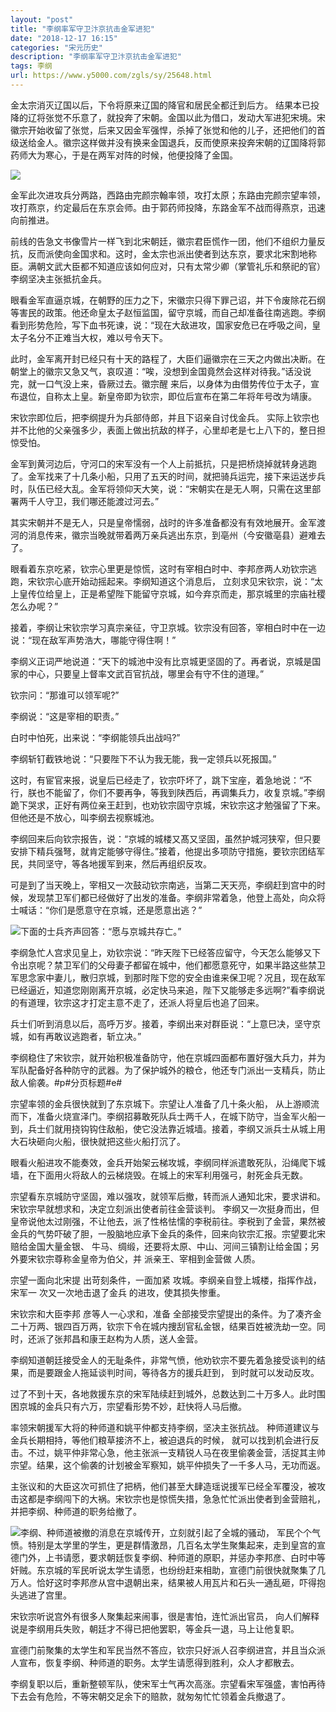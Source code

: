 ```yaml
---
layout: "post"
title: "李纲率军守卫汴京抗击金军进犯"
date: "2018-12-17 16:15"
categories: "宋元历史"
description: "李纲率军守卫汴京抗击金军进犯"
tags: 李纲
url: https://www.y5000.com/zgls/sy/25648.html
---
```






金太宗消灭辽国以后，下令将原来辽国的降官和居民全都迁到后方。
结果本已投降的辽将张觉不乐意了，就投奔了宋朝。金国以此为借口，发动大军进犯宋境。宋徽宗开始收留了张觉，后来又因金军强悍，杀掉了张觉和他的儿子，还把他们的首级送给金人。徽宗这样做并没有换来金国退兵，反而使原来投奔宋朝的辽国降将郭药师大为寒心，于是在两军对阵的时候，他便投降了金国。

![](https://img.y5000.com/uploads/allimg/170920/8-1F920105A1430.jpg)

金军此次进攻兵分两路，西路由完颜宗翰率领，攻打太原；东路由完颜宗望率领，攻打燕京，约定最后在东京会师。由于郭药师投降，东路金军不战而得燕京，迅速向前推进。

前线的告急文书像雪片一样飞到北宋朝廷，徽宗君臣慌作一团，他们不组织力量反抗，反而派使向金国求和。这时，金太宗也派出使者到达东京，要求北宋割地称臣。满朝文武大臣都不知道应该如何应对，只有太常少卿（掌管礼乐和祭祀的官）李纲坚决主张抵抗金兵。

眼看金军直逼京城，在朝野的压力之下，宋徽宗只得下罪己诏，并下令废除花石纲等害民的政策。他还命皇太子赵恒监国，留守京城，而自己却准备往南逃跑。李纲看到形势危险，写下血书死谏，说：“现在大敌进攻，国家安危已在呼吸之间，皇太子名分不正难当大权，难以号令天下。

此时，金军离开封已经只有十天的路程了，大臣们逼徽宗在三天之内做出决断。在朝堂上的徽宗又急又气，哀叹道：“唉，没想到金国竟然会这样对待我。”话没说完，就一口气没上来，昏厥过去。徽宗醒
来后，以身体为由借势传位于太子，宣布退位，自称太上皇。新皇帝即为钦宗，即位后宣布在第二年将年号改为靖康。

宋钦宗即位后，把李纲提升为兵部侍郎，并且下诏亲自讨伐金兵。 实际上钦宗也并不比他的父亲强多少，表面上做出抗敌的样子，心里却老是七上八下的，整日担惊受怕。

金军到黄河边后，守河口的宋军没有一个人上前抵抗，只是把桥烧掉就转身逃跑了。金军找来了十几条小船，只用了五天的时间，就把骑兵运完，接下来运送步兵时，队伍已经大乱。金军将领仰天大笑，说：“宋朝实在是无人啊，只需在这里部署两千人守卫，我们哪还能渡过河去。”

其实宋朝并不是无人，只是皇帝懦弱，战时的许多准备都没有有效地展开。金军渡河的消息传来，徽宗当晚就带着两万亲兵逃出东京，到亳州（今安徽亳县）避难去了。

眼看着东京吃紧，钦宗心里更是惊慌，这时有宰相白时中、李邦彦两人劝钦宗逃跑，宋钦宗心底开始动摇起来。李纲知道这个消息后，
立刻求见宋钦宗，说：“太上皇传位给皇上，正是希望陛下能留守京城，如今弃京而走，那京城里的宗庙社稷怎么办呢？”

接着，李纲让宋钦宗学习真宗亲征，守卫京城。钦宗没有回答，宰相白时中在一边说：“现在敌军声势浩大，哪能守得住啊！”

李纲义正词严地说道：“天下的城池中没有比京城更坚固的了。再者说，京城是国家的中心，只要皇上督率文武百官抗战，哪里会有守不住的道理。”

钦宗问：“那谁可以领军呢?”

李纲说：“这是宰相的职责。”

白时中怕死，出来说：“李纲能领兵出战吗?”

李纲斩钉截铁地说：“只要陛下不认为我无能，我一定领兵以死报国。”

这时，有宦官来报，说皇后已经走了，钦宗吓坏了，跳下宝座，着急地说：“不行，朕也不能留了，你们不要再争，等我到陕西后，再调集兵力，收复京城。”李纲跪下哭求，正好有两位亲王赶到，也劝钦宗固守京城，宋钦宗这才勉强留了下来。但他还是不放心，叫李纲去视察城池。

李纲回来后向钦宗报告，说：“京城的城楼又髙又坚固，虽然护城河狭窄，但只要安排下精兵强弩，就肯定能够守得住。”接着，他提出多项防守措施，要钦宗团结军民，共同坚守，等各地援军到来，然后再组织反攻。

可是到了当天晚上，宰相又一次鼓动钦宗南逃，当第二天天亮，李纲赶到宫中的时候，发现禁卫军们都已经做好了出发的准备。李纲非常着急，他登上高处，向众将士喊话：“你们是愿意守在京城，还是愿意出逃？”

![](https://img.y5000.comfile:///C:%5CUsers%5CADMINI~1%5CAppData%5CLocal%5CTemp%5Cksohtml%5Cwps6954.tmp.png)下面的士兵齐声回答：“愿与京城共存亡。”

李纲急忙人宫求见皇上，劝钦宗说：“昨天陛下已经答应留守，今天怎么能够又下令出京呢？禁卫军们的父母妻子都留在城中，他们都愿意死守，如果半路这些禁卫军思念家中妻儿，散归京城，到那时陛下您的安全由谁来保卫呢？况且，现在敌军已经逼近，知道您刚刚离开京城，必定快马来追，陛下又能够走多远啊?”看李纲说的有道理，钦宗这才打定主意不走了，还派人将皇后也追了回来。

兵士们听到消息以后，高呼万岁。接着，李纲出来对群臣说：“上意巳决，坚守京城，如有再敢议逃跑者，斩立决。”

李纲稳住了宋钦宗，就开始积极准备防守，他在京城四面都布置好强大兵力，并为军队配备好各种防守的武器。为了保护城外的粮仓，他还专门派出一支精兵，防止敌人偷袭。#p#分页标题#e#

宗望率领的金兵很快就到了东京城下。宗望让人准备了几十条火船，
从上游顺流而下，准备火烧宣泽门。李纲招募敢死队兵士两千人，在城下防守，当金军火船一到，兵士们就用挠钩钩住敌船，使它没法靠近城墙。接着，李纲又派兵士从城上用大石块砸向火船，很快就把这些火船打沉了。

眼看火船进攻不能奏效，金兵开始架云梯攻城，李纲同样派遣敢死队，沿绳爬下城墙，在下面用火将敌人的云梯烧毁。在城上的宋军利用强弓，射死金兵无数。

宗望看东京城防守坚固，难以强攻，就领军后撤，转而派人通知北宋，要求讲和。宋钦宗早就想求和，决定立刻派出使者前往金营谈判。
李纲又一次挺身而出，但皇帝说他太过刚强，不让他去，派了性格怯懦的李税前往。李税到了金营，果然被金兵的气势吓破了胆，一股脑地应承下金兵的条件，回来向钦宗汇报。宗望要北宋赔给金国大量金银、
牛马、绸缎，还要将太原、中山、河间三镇割让给金国；另外要宋钦宗尊称金皇帝为伯父，并 派亲王、宰相到金营做 人质。

宗望一面向北宋提 出苛刻条件，一面加紧 攻城。李纲亲自登上城楼，指挥作战，宋军一 次又一次地击退了金兵 的进攻，使其损失惨重。

宋钦宗和大臣李邦 彦等人一心求和，准备
全部接受宗望提出的条件。为了凑齐金二十万两、银四百万两，钦宗下令在城内捜刮官私金银，结果百姓被洗劫一空。同时，还派了张邦昌和康王赵构为人质，送人金营。

李纲知道朝廷接受金人的无耻条件，非常气愤，他劝钦宗不要先着急接受谈判的结果，而是要跟金人拖延谈判时间，等待各方的援兵赶到， 到时就可以发动反攻。

过了不到十天，各地救援东京的宋军陆续赶到城外，总数达到二十万多人。此时围困京城的金兵只有六万，宗望看形势不妙，赶快将人马后撤。

率领宋朝援军大将的种师道和姚平仲都支持李纲，坚决主张抗战。 种师道建议与金兵长期相持，等他们粮草接济不上，被迫退兵的时候，
就可以找到机会进行反击。不过，姚平仲非常心急，他主张派一支精锐人马在夜里偷袭金营，活捉其主帅宗望。结果，这个偷袭的计划被金军察知，姚平仲损失了一千多人马，无功而返。

主张议和的大臣这次可抓住了把柄，他们甚至大肆造瑶说援军已经全军覆没，被攻击这都是李纲闯下的大祸。宋钦宗也是惊慌失措，急急忙忙派出使者到金营赔礼，并把李纲、种师道的职务给撤了。

![](https://img.y5000.comfile:///C:%5CUsers%5CADMINI~1%5CAppData%5CLocal%5CTemp%5Cksohtml%5CwpsB082.tmp.png)李纲、种师道被撤的消息在京城传开，立刻就引起了全城的骚动，
军民个个气愤。特别是太学里的学生，更是群情激昂，几百名太学生聚集起来，走到皇宫的宣德门外，上书请愿，要求朝廷恢复李纲、种师道的原职，并惩办李邦彦、白时中等奸贼。东京城的军民听说太学生请愿，也纷纷赶来相助，宣德门前很快就聚集了几万人。恰好这时李邦彦从宫中退朝出来，结果被人用瓦片和石头一通乱砸，吓得抱头逃进了宫里。

宋钦宗听说宫外有很多人聚集起来闹事，很是害怕，连忙派出官员， 向人们解释说是李纲用兵失败，朝廷才不得已把他罢职，等金兵一退，马上让他复职。

宣德门前聚集的太学生和军民当然不答应，钦宗只好派人召李纲进宫，并且当众派人宣布，恢复李纲、种师道的职务。太学生请愿得到胜利，众人才都散去。

李纲复职以后，重新整顿军队，使宋军士气再次高涨。宗望看宋军强盛，害怕再待下去会有危险，不等宋朝交足余下的赔款，就匆匆忙忙领着金兵撤退了。
